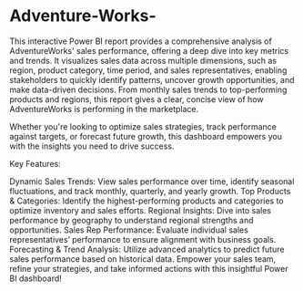 # Adventure-Works-
This interactive Power BI report provides a comprehensive analysis of AdventureWorks' sales performance, offering a deep dive into key metrics and trends. It visualizes sales data across multiple dimensions, such as region, product category, time period, and sales representatives, enabling stakeholders to quickly identify patterns, uncover growth opportunities, and make data-driven decisions. From monthly sales trends to top-performing products and regions, this report gives a clear, concise view of how AdventureWorks is performing in the marketplace.

Whether you're looking to optimize sales strategies, track performance against targets, or forecast future growth, this dashboard empowers you with the insights you need to drive success.

Key Features:

Dynamic Sales Trends: View sales performance over time, identify seasonal fluctuations, and track monthly, quarterly, and yearly growth.
Top Products & Categories: Identify the highest-performing products and categories to optimize inventory and sales efforts.
Regional Insights: Dive into sales performance by geography to understand regional strengths and opportunities.
Sales Rep Performance: Evaluate individual sales representatives’ performance to ensure alignment with business goals.
Forecasting & Trend Analysis: Utilize advanced analytics to predict future sales performance based on historical data.
Empower your sales team, refine your strategies, and take informed actions with this insightful Power BI dashboard!

